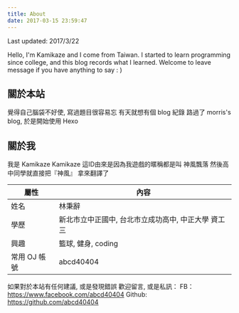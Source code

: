 ```yaml
---
title: About
date: 2017-03-15 23:59:47
---
```

Last updated: 2017/3/22

Hello, I'm Kamikaze and I come from Taiwan.
I started to learn programming since college, and this blog records what I learned.
Welcome to leave message if you have anything to say : )

## 關於本站
覺得自己腦袋不好使, 寫過題目很容易忘
有天就想有個 blog 紀錄
路過了 morris's blog, 於是開始使用 Hexo

## 關於我

我是 Kamikaze
Kamikaze 這ID由來是因為我遊戲的暱稱都是叫 神風飄落
然後高中同學就直接把『神風』 拿來翻譯了

| 屬性 | 內容                                                |
|------|-----------------------------------------------------|
| 姓名 | 林秉辭 |
| 學歷 | 新北市立中正國中, 台北市立成功高中, 中正大學 資工三 |
| 興趣 | 籃球, 健身, coding |
| 常用 OJ 帳號 | abcd40404 |


如果對於本站有任何建議, 或是發現錯誤
歡迎留言, 或是私訊：
FB：https://www.facebook.com/abcd40404
Github: https://github.com/abcd40404
